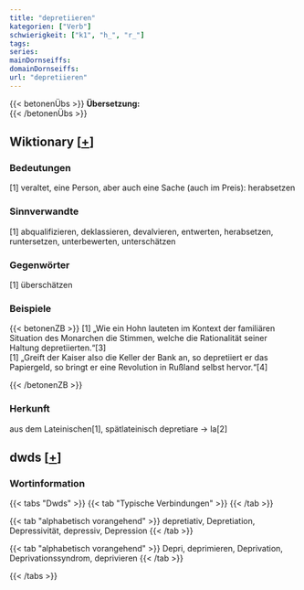 ```yaml
---
title: "depretiieren"
kategorien: ["Verb"]
schwierigkeit: ["k1", "h_", "r_"]
tags:
series:
mainDornseiffs:
domainDornseiffs:
url: "depretiieren"
---
```


{{< betonenÜbs >}}
**Übersetzung:**  
{{< /betonenÜbs >}}

## Wiktionary [[+](https://de.wiktionary.org/wiki/depretiieren)]

### Bedeutungen
[1] veraltet, eine Person, aber auch eine Sache (auch im Preis): herabsetzen  

### Sinnverwandte
[1] abqualifizieren, deklassieren, devalvieren, entwerten, herabsetzen, runtersetzen, unterbewerten, unterschätzen  

### Gegenwörter
[1] überschätzen  

### Beispiele
{{< betonenZB >}}
[1] „Wie ein Hohn lauteten im Kontext der familiären Situation des Monarchen die Stimmen, welche die Rationalität seiner Haltung depretiierten.“[3]  
[1] „Greift der Kaiser also die Keller der Bank an, so depretiiert er das Papiergeld, so bringt er eine Revolution in Rußland selbst hervor.“[4]  

{{< /betonenZB >}}
### Herkunft
aus dem Lateinischen[1], spätlateinisch depretiare → la[2]  



## dwds [[+](https://www.dwds.de/wb/depretiieren)]

### Wortinformation
{{< tabs "Dwds" >}}
{{< tab "Typische Verbindungen" >}}
{{< /tab >}}

{{< tab "alphabetisch vorangehend" >}}
depretiativ, Depretiation, Depressivität, depressiv, Depression
{{< /tab >}}

{{< tab "alphabetisch vorangehend" >}}
Depri, deprimieren, Deprivation, Deprivationssyndrom, deprivieren
{{< /tab >}}

{{< /tabs >}}

